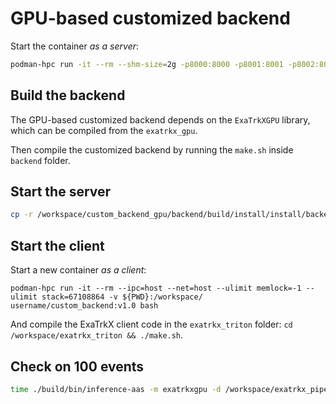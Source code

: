 # GPU-based customized backend

Start the container *as a server*:
```bash
podman-hpc run -it --rm --shm-size=2g -p8000:8000 -p8001:8001 -p8002:8002 -v ${PWD}:/workspace/ username/exatrkx:v1.0 bash
```

## Build the backend 
The GPU-based customized backend depends on the `ExaTrkXGPU` library, which can be compiled from the `exatrkx_gpu`.

Then compile the customized backend by running the `make.sh` inside `backend` folder.

## Start the server

```bash
cp -r /workspace/custom_backend_gpu/backend/build/install/install/backends/exatrkxgpu/ /opt/tritonserver/backends && tritonserver --model-repository=/workspace/custom_backend_gpu/model_repo --log-verbose=4
```
## Start the client 
Start a new container *as a client*:
```bash!
podman-hpc run -it --rm --ipc=host --net=host --ulimit memlock=-1 --ulimit stack=67108864 -v ${PWD}:/workspace/ username/custom_backend:v1.0 bash
```
And compile the ExaTrkX client code in the `exatrkx_triton` folder: 
`cd /workspace/exatrkx_triton && ./make.sh`.


## Check on 100 events
``` bash
time ./build/bin/inference-aas -m exatrkxgpu -d /workspace/exatrkx_pipeline/datanmodels/lrt/inputs
```

